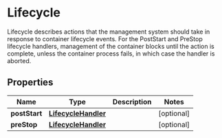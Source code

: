 

# Lifecycle

Lifecycle describes actions that the management system should take in response to container lifecycle events. For the PostStart and PreStop lifecycle handlers, management of the container blocks until the action is complete, unless the container process fails, in which case the handler is aborted.

## Properties

Name | Type | Description | Notes
------------ | ------------- | ------------- | -------------
**postStart** | [**LifecycleHandler**](LifecycleHandler.md) |  |  [optional]
**preStop** | [**LifecycleHandler**](LifecycleHandler.md) |  |  [optional]



